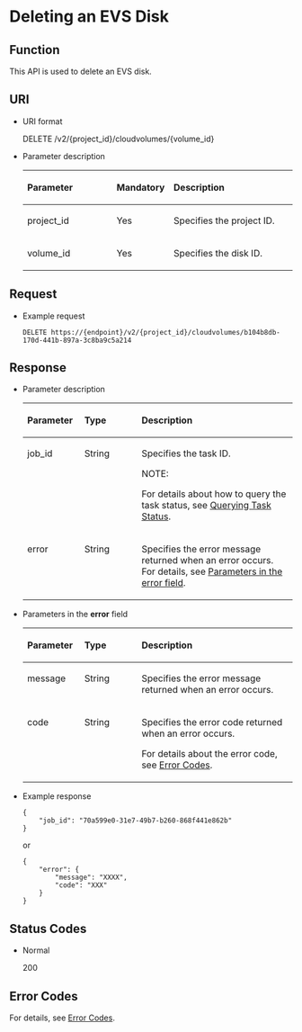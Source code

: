 # Deleting an EVS Disk<a name="evs_04_2008"></a>

## Function<a name="section10932885"></a>

This API is used to delete an EVS disk. 

## URI<a name="section31287108"></a>

-   URI format

    DELETE /v2/\{project\_id\}/cloudvolumes/\{volume\_id\}

-   Parameter description

    <a name="table44522499"></a>
    <table><thead align="left"><tr id="row39474480"><th class="cellrowborder" valign="top" width="33.33%" id="mcps1.1.4.1.1"><p id="p43316293"><a name="p43316293"></a><a name="p43316293"></a>Parameter</p>
    </th>
    <th class="cellrowborder" valign="top" width="20.549999999999997%" id="mcps1.1.4.1.2"><p id="p18958859"><a name="p18958859"></a><a name="p18958859"></a>Mandatory</p>
    </th>
    <th class="cellrowborder" valign="top" width="46.12%" id="mcps1.1.4.1.3"><p id="p59272617"><a name="p59272617"></a><a name="p59272617"></a>Description</p>
    </th>
    </tr>
    </thead>
    <tbody><tr id="row36352712"><td class="cellrowborder" valign="top" width="33.33%" headers="mcps1.1.4.1.1 "><p id="p58888592"><a name="p58888592"></a><a name="p58888592"></a>project_id</p>
    </td>
    <td class="cellrowborder" valign="top" width="20.549999999999997%" headers="mcps1.1.4.1.2 "><p id="p5246632"><a name="p5246632"></a><a name="p5246632"></a>Yes</p>
    </td>
    <td class="cellrowborder" valign="top" width="46.12%" headers="mcps1.1.4.1.3 "><p id="p22324024"><a name="p22324024"></a><a name="p22324024"></a>Specifies the project ID.</p>
    </td>
    </tr>
    <tr id="row66698493"><td class="cellrowborder" valign="top" width="33.33%" headers="mcps1.1.4.1.1 "><p id="p33868853"><a name="p33868853"></a><a name="p33868853"></a>volume_id</p>
    </td>
    <td class="cellrowborder" valign="top" width="20.549999999999997%" headers="mcps1.1.4.1.2 "><p id="p59022586"><a name="p59022586"></a><a name="p59022586"></a>Yes</p>
    </td>
    <td class="cellrowborder" valign="top" width="46.12%" headers="mcps1.1.4.1.3 "><p id="p16100147"><a name="p16100147"></a><a name="p16100147"></a>Specifies the disk ID.</p>
    </td>
    </tr>
    </tbody>
    </table>


## Request<a name="section13148517"></a>

-   Example request

    ```
    DELETE https://{endpoint}/v2/{project_id}/cloudvolumes/b104b8db-170d-441b-897a-3c8ba9c5a214
    ```


## Response<a name="section51227795"></a>

-   Parameter description

    <a name="en-us_topic_0044524833_table735313581437"></a>
    <table><thead align="left"><tr id="en-us_topic_0044524833_row153536585313"><th class="cellrowborder" valign="top" width="21.157884211578843%" id="mcps1.1.4.1.1"><p id="en-us_topic_0044524833_p123541158732"><a name="en-us_topic_0044524833_p123541158732"></a><a name="en-us_topic_0044524833_p123541158732"></a>Parameter</p>
    </th>
    <th class="cellrowborder" valign="top" width="21.197880211978802%" id="mcps1.1.4.1.2"><p id="en-us_topic_0044524833_p1435411581320"><a name="en-us_topic_0044524833_p1435411581320"></a><a name="en-us_topic_0044524833_p1435411581320"></a>Type</p>
    </th>
    <th class="cellrowborder" valign="top" width="57.64423557644236%" id="mcps1.1.4.1.3"><p id="en-us_topic_0044524833_p13541058036"><a name="en-us_topic_0044524833_p13541058036"></a><a name="en-us_topic_0044524833_p13541058036"></a>Description</p>
    </th>
    </tr>
    </thead>
    <tbody><tr id="en-us_topic_0044524833_row1135495819312"><td class="cellrowborder" valign="top" width="21.157884211578843%" headers="mcps1.1.4.1.1 "><p id="en-us_topic_0044524833_p33545583319"><a name="en-us_topic_0044524833_p33545583319"></a><a name="en-us_topic_0044524833_p33545583319"></a>job_id</p>
    </td>
    <td class="cellrowborder" valign="top" width="21.197880211978802%" headers="mcps1.1.4.1.2 "><p id="en-us_topic_0044524833_p19354165810317"><a name="en-us_topic_0044524833_p19354165810317"></a><a name="en-us_topic_0044524833_p19354165810317"></a>String</p>
    </td>
    <td class="cellrowborder" valign="top" width="57.64423557644236%" headers="mcps1.1.4.1.3 "><p id="en-us_topic_0044524833_p435416581936"><a name="en-us_topic_0044524833_p435416581936"></a><a name="en-us_topic_0044524833_p435416581936"></a>Specifies the task ID.</p>
    <div class="note" id="en-us_topic_0044524833_note335410589314"><a name="en-us_topic_0044524833_note335410589314"></a><a name="en-us_topic_0044524833_note335410589314"></a><span class="notetitle"> NOTE: </span><div class="notebody"><p id="en-us_topic_0044524833_p1435514588312"><a name="en-us_topic_0044524833_p1435514588312"></a><a name="en-us_topic_0044524833_p1435514588312"></a>For details about how to query the task status, see <a href="querying-task-status.md">Querying Task Status</a>.</p>
    </div></div>
    </td>
    </tr>
    <tr id="en-us_topic_0044524833_row195162113414"><td class="cellrowborder" valign="top" width="21.157884211578843%" headers="mcps1.1.4.1.1 "><p id="en-us_topic_0044524833_p129522216412"><a name="en-us_topic_0044524833_p129522216412"></a><a name="en-us_topic_0044524833_p129522216412"></a>error</p>
    </td>
    <td class="cellrowborder" valign="top" width="21.197880211978802%" headers="mcps1.1.4.1.2 "><p id="en-us_topic_0044524833_p1595262111415"><a name="en-us_topic_0044524833_p1595262111415"></a><a name="en-us_topic_0044524833_p1595262111415"></a>String</p>
    </td>
    <td class="cellrowborder" valign="top" width="57.64423557644236%" headers="mcps1.1.4.1.3 "><p id="en-us_topic_0044524833_p109527215417"><a name="en-us_topic_0044524833_p109527215417"></a><a name="en-us_topic_0044524833_p109527215417"></a>Specifies the error message returned when an error occurs. For details, see <a href="#li0419202382514">Parameters in the error field</a>.</p>
    </td>
    </tr>
    </tbody>
    </table>

-   <a name="li0419202382514"></a>Parameters in the  **error**  field

    <a name="evs_04_2013_table15441099103019"></a>
    <table><thead align="left"><tr id="evs_04_2013_row54094047103019"><th class="cellrowborder" valign="top" width="21.17788221177882%" id="mcps1.1.4.1.1"><p id="evs_04_2013_p19541716103019"><a name="evs_04_2013_p19541716103019"></a><a name="evs_04_2013_p19541716103019"></a>Parameter</p>
    </th>
    <th class="cellrowborder" valign="top" width="21.17788221177882%" id="mcps1.1.4.1.2"><p id="evs_04_2013_p39375186103019"><a name="evs_04_2013_p39375186103019"></a><a name="evs_04_2013_p39375186103019"></a>Type</p>
    </th>
    <th class="cellrowborder" valign="top" width="57.64423557644236%" id="mcps1.1.4.1.3"><p id="evs_04_2013_p38578950103019"><a name="evs_04_2013_p38578950103019"></a><a name="evs_04_2013_p38578950103019"></a>Description</p>
    </th>
    </tr>
    </thead>
    <tbody><tr id="evs_04_2013_row59401790103019"><td class="cellrowborder" valign="top" width="21.17788221177882%" headers="mcps1.1.4.1.1 "><p id="evs_04_2013_p46815658103019"><a name="evs_04_2013_p46815658103019"></a><a name="evs_04_2013_p46815658103019"></a>message</p>
    </td>
    <td class="cellrowborder" valign="top" width="21.17788221177882%" headers="mcps1.1.4.1.2 "><p id="evs_04_2013_p33971979103019"><a name="evs_04_2013_p33971979103019"></a><a name="evs_04_2013_p33971979103019"></a>String</p>
    </td>
    <td class="cellrowborder" valign="top" width="57.64423557644236%" headers="mcps1.1.4.1.3 "><p id="evs_04_2013_p21623243103019"><a name="evs_04_2013_p21623243103019"></a><a name="evs_04_2013_p21623243103019"></a>Specifies the error message returned when an error occurs.</p>
    </td>
    </tr>
    <tr id="evs_04_2013_row60391466103019"><td class="cellrowborder" valign="top" width="21.17788221177882%" headers="mcps1.1.4.1.1 "><p id="evs_04_2013_p59870541103019"><a name="evs_04_2013_p59870541103019"></a><a name="evs_04_2013_p59870541103019"></a>code</p>
    </td>
    <td class="cellrowborder" valign="top" width="21.17788221177882%" headers="mcps1.1.4.1.2 "><p id="evs_04_2013_p17675690103019"><a name="evs_04_2013_p17675690103019"></a><a name="evs_04_2013_p17675690103019"></a>String</p>
    </td>
    <td class="cellrowborder" valign="top" width="57.64423557644236%" headers="mcps1.1.4.1.3 "><p id="evs_04_2013_p6087468103019"><a name="evs_04_2013_p6087468103019"></a><a name="evs_04_2013_p6087468103019"></a>Specifies the error code returned when an error occurs.</p>
    <p id="evs_04_2013_p54787218103019"><a name="evs_04_2013_p54787218103019"></a><a name="evs_04_2013_p54787218103019"></a>For details about the error code, see <a href="error-codes.md">Error Codes</a>.</p>
    </td>
    </tr>
    </tbody>
    </table>


-   Example response

    ```
    {
        "job_id": "70a599e0-31e7-49b7-b260-868f441e862b"
    }
    ```

    or

    ```
    {
        "error": {
            "message": "XXXX", 
            "code": "XXX"
        }
    }
    ```


## Status Codes<a name="section58396974"></a>

-   Normal

    200


## Error Codes<a name="section431317151242"></a>

For details, see  [Error Codes](error-codes.md).


